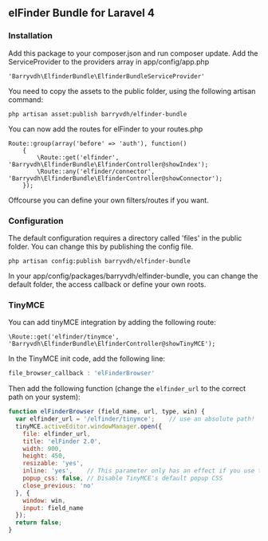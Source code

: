 ## elFinder Bundle for Laravel 4

### Installation

Add this package to your composer.json and run composer update.
Add the ServiceProvider to the providers array in app/config/app.php

    'Barryvdh\ElfinderBundle\ElfinderBundleServiceProvider'

You need to copy the assets to the public folder, using the following artisan command:

    php artisan asset:publish barryvdh/elfinder-bundle

You can now add the routes for elFinder to your routes.php

    Route::group(array('before' => 'auth'), function()
        {
            \Route::get('elfinder', 'Barryvdh\ElfinderBundle\ElfinderController@showIndex');
            \Route::any('elfinder/connector', 'Barryvdh\ElfinderBundle\ElfinderController@showConnector');
        });

Offcourse you can define your own filters/routes if you want.

### Configuration

The default configuration requires a directory called 'files' in the public folder. You can change this by publishing the config file.

    php artisan config:publish barryvdh/elfinder-bundle

In your app/config/packages/barryvdh/elfinder-bundle, you can change the default folder, the access callback or define your own roots.

### TinyMCE

You can add tinyMCE integration by adding the following route:

    \Route::get('elfinder/tinymce', 'Barryvdh\ElfinderBundle\ElfinderController@showTinyMCE');

In the TinyMCE init code, add the following line:

```javascript
file_browser_callback : 'elFinderBrowser'
```

Then add the following function (change the `elfinder_url` to the correct path on your system):

```javascript
function elFinderBrowser (field_name, url, type, win) {
  var elfinder_url = '/elfinder/tinymce';    // use an absolute path!
  tinyMCE.activeEditor.windowManager.open({
    file: elfinder_url,
    title: 'elFinder 2.0',
    width: 900,
    height: 450,
    resizable: 'yes',
    inline: 'yes',    // This parameter only has an effect if you use the inlinepopups plugin!
    popup_css: false, // Disable TinyMCE's default popup CSS
    close_previous: 'no'
  }, {
    window: win,
    input: field_name
  });
  return false;
}
```
